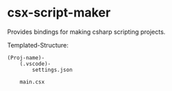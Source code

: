# csx-script-maker
Provides bindings for making csharp scripting projects.

Templated-Structure:
```
(Proj-name)-
    (.vscode)-
        settings.json
    
    main.csx
```